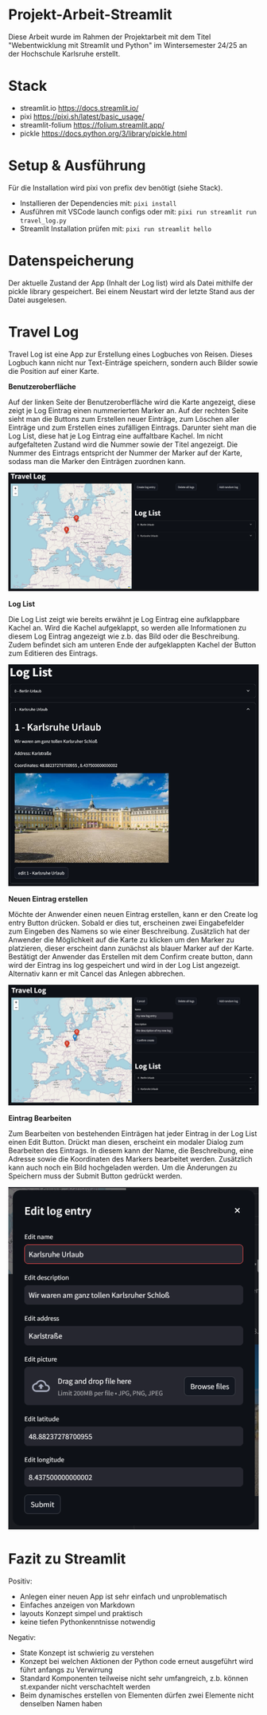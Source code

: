 # Projekt-Arbeit-Streamlit
Diese Arbeit wurde im Rahmen der Projektarbeit mit dem Titel "Webentwicklung mit Streamlit und Python" im Wintersemester 24/25 an der Hochschule Karlsruhe erstellt. 

# Stack
- streamlit.io https://docs.streamlit.io/
- pixi https://pixi.sh/latest/basic_usage/
- streamlit-folium https://folium.streamlit.app/
- pickle https://docs.python.org/3/library/pickle.html


# Setup & Ausführung
Für die Installation wird pixi von prefix dev benötigt (siehe Stack).
- Installieren der Dependencies mit: `pixi install`
- Ausführen mit VSCode launch configs oder mit: `pixi run streamlit run travel_log.py`
- Streamlit Installation prüfen mit: `pixi run streamlit hello`
# Datenspeicherung
Der aktuelle Zustand der App (Inhalt der Log list) wird als Datei mithilfe der pickle library gespeichert. Bei einem Neustart wird der letzte Stand aus der Datei ausgelesen.
# Travel Log
Travel Log ist eine App zur Erstellung eines Logbuches von Reisen. Dieses Logbuch kann nicht nur Text-Einträge speichern, sondern auch Bilder sowie die Position auf einer Karte.

__Benutzeroberfläche__

Auf der linken Seite der Benutzeroberfläche wird die Karte angezeigt, diese zeigt je Log Eintrag einen nummerierten Marker an. Auf der rechten Seite sieht man die Buttons zum Erstellen neuer Einträge, zum Löschen aller Einträge und zum Erstellen eines zufälligen Eintrags. Darunter sieht man die Log List, diese hat je Log Eintrag eine auffaltbare Kachel. Im nicht aufgefalteten Zustand wird die Nummer sowie der Titel angezeigt. Die Nummer des Eintrags entspricht der Nummer der Marker auf der Karte, sodass man die Marker den Einträgen zuordnen kann.

![plot](mainpage.png)

__Log List__

Die Log List zeigt wie bereits erwähnt je Log Eintrag eine aufklappbare Kachel an. Wird die Kachel aufgeklappt, so werden alle Informationen zu diesem Log Eintrag angezeigt wie z.b. das Bild oder die Beschreibung. Zudem befindet sich am unteren Ende der aufgeklappten Kachel der Button zum Editieren des Eintrags.

![plot](log_list.png)

__Neuen Eintrag erstellen__

Möchte der Anwender einen neuen Eintrag erstellen, kann er den Create log entry Button drücken. Sobald er dies tut, erscheinen zwei Eingabefelder zum Eingeben des Namens so wie einer Beschreibung. Zusätzlich hat der Anwender die Möglichkeit auf die Karte zu klicken um den Marker zu platzieren, dieser erscheint dann zunächst als blauer Marker auf der Karte. Bestätigt der Anwender das Erstellen mit dem Confirm create button, dann wird der Eintrag ins log gespeichert und wird in der Log List angezeigt. Alternativ kann er mit Cancel das Anlegen abbrechen. 

![plot](create.png)

__Eintrag Bearbeiten__

Zum Bearbeiten von bestehenden Einträgen hat jeder Eintrag in der Log List einen Edit Button. Drückt man diesen, erscheint ein modaler Dialog zum Bearbeiten des Eintrags. In diesem kann der Name, die Beschreibung, eine Adresse sowie die Koordinaten des Markers bearbeitet werden. Zusätzlich kann auch noch ein Bild hochgeladen werden. Um die Änderungen zu Speichern muss der Submit Button gedrückt werden.

![plot](edit_dialog.png)

# Fazit zu Streamlit
Positiv:
- Anlegen einer neuen App ist sehr einfach und unproblematisch
- Einfaches anzeigen von Markdown
- layouts Konzept simpel und praktisch
- keine tiefen Pythonkenntnisse notwendig

Negativ:
- State Konzept ist schwierig zu verstehen
- Konzept bei welchen Aktionen der Python code erneut ausgeführt wird führt anfangs zu Verwirrung
- Standard Komponenten teilweise nicht sehr umfangreich, z.b. können st.expander nicht verschachtelt werden
- Beim dynamisches erstellen von Elementen dürfen zwei Elemente nicht denselben Namen haben